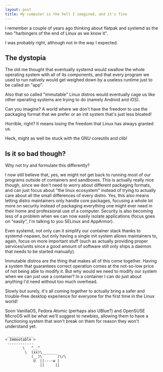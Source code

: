 ```yaml
---
layout: post
title: My computer is the hell I imagined, and it's fine
---
```


I remember a couple of years ago thinking about flatpak and systemd as the two "harbingers of the end of Linux as we know it".

I was probably right, although not in the way I expected.

## The dystopia

The old me thought that eventually systemd would swallow the whole operating system with all of its components, and that every program we used to run natively would get weighed down by a useless runtime just to be called an "app".

Also that so called "immutable" Linux distros would eventually cage us like other operating systems are trying to do (namely Android and iOS).

Can you imagine? A world where we don't have the freedom to use the packaging format that we prefer or an init system that's just less bloated!

Horrible, right? It means losing the freedom that Linux has always granted us.

Heck, might as well be stuck with the GNU coreutils and clib!

## Is it so bad though?

Why not try and formulate this differently?

I now still believe that, yes, we might not get back to running most of our programs outside of containers and sandboxes.
This is actually really nice though, since we don't need to worry about different packaging formats, and can just focus about "the linux ecosystem" instead of trying to actually care about all the small differences of every distro. Yes, this also means letting distro maintainers only handle core packages, focusing a whole lot more on security instead of packaging everything one might ever need in their home and professional use of a computer. Security is also becoming less of a problem when we can now easily isolate applications (focus goes on "easily", I'm talking to you SELinux and AppArmor).

Even systemd, not only can it simplify our container stack thanks to systemd-nspawn, but only having a single init system allows maintainers to, again, focus on more important stuff (such as actually providing proper services/units since a good amount of software still only ships a daemon that needs to be started manually).

Immutable distros are the thing that makes all of this come together.
Having a system that guarantees correct operation comes at the not-so-low price of not being able to modify it.
But why would we need to modify our system when we can just use a container? In a container I can do just about anything I'd need without too much overhead.

Slowly but surely, it's all coming together to actually bring a safer and trouble-free desktop experience for everyone for the first time in the Linux world!

Soon VanillaOS, Fedora Atomic (perhaps also UBlue?) and OpenSUSE MicroOS will be what we'll suggest to newbies, allowing them to have a functioning system that won't break on them for reason they won't understand yet.

```
 ____________ 
< Immootable >
 ------------ 
        \   ^__^
         \  (xx)\_______
            (__)\       )\/\
             U  ||----w |
                ||     ||
```
